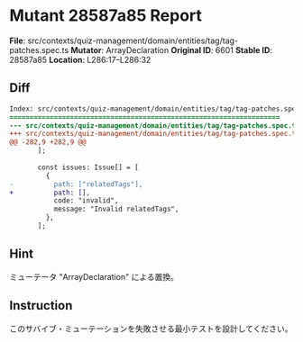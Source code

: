 # Mutant 28587a85 Report

**File**: src/contexts/quiz-management/domain/entities/tag/tag-patches.spec.ts
**Mutator**: ArrayDeclaration
**Original ID**: 6601
**Stable ID**: 28587a85
**Location**: L286:17–L286:32

## Diff

```diff
Index: src/contexts/quiz-management/domain/entities/tag/tag-patches.spec.ts
===================================================================
--- src/contexts/quiz-management/domain/entities/tag/tag-patches.spec.ts	original
+++ src/contexts/quiz-management/domain/entities/tag/tag-patches.spec.ts	mutated #6601
@@ -282,9 +282,9 @@
       ];
 
       const issues: Issue[] = [
         {
-          path: ["relatedTags"],
+          path: [],
           code: "invalid",
           message: "Invalid relatedTags",
         },
       ];
```

## Hint

ミューテータ "ArrayDeclaration" による置換。

## Instruction

このサバイブ・ミューテーションを失敗させる最小テストを設計してください。
